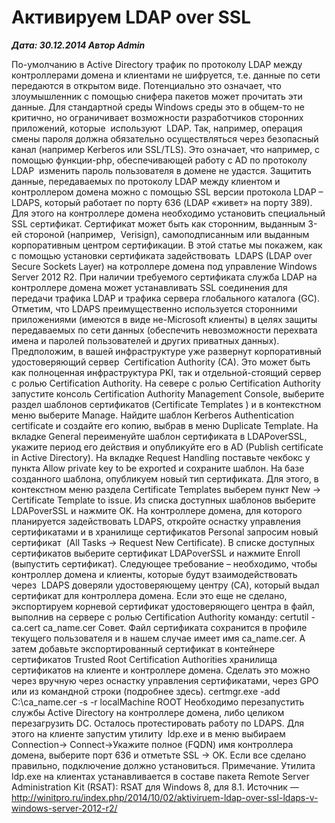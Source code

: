 # Активируем LDAP over SSL                	  
***Дата: 30.12.2014 Автор Admin***

По-умолчанию в Active Directory трафик по протоколу LDAP между контроллерами домена и клиентами не шифруется, т.е. данные по сети передаются в открытом виде. Потенциально это означает, что злоумышленник с помощью снифера пакетов может прочитать эти данные. Для стандартной среды Windows среды это в общем-то не критично, но ограничивает возможности разработчиков сторонних приложений, которые  используют  LDAP.
Так, например, операция смены пароля должна обязательно осуществляться через безопасный канал (например Kerberos или SSL/TLS). Это означает, что например, с помощью функции-php, обеспечивающей работу с AD по протоколу LDAP  изменить пароль пользователя в домене не удастся.
Защитить данные, передаваемых по протоколу LDAP между клиентом и контроллером домена можно с помощью SSL версии протокола LDAP – LDAPS, который работает по порту 636 (LDAP «живет» на порту 389).  Для этого на контроллере домена необходимо установить специальный SSL сертификат. Сертификат может быть как сторонним, выданным 3-ей стороной (например,  Verisign), самоподписанным или выданным корпоративным центром сертификации.
В этой статье мы покажем, как с помощью установки сертификата задействовать  LDAPS (LDAP over Secure Sockets Layer) на котроллере домена под управление Windows Server 2012 R2. При наличии требуемого сертификата служба LDAP на контроллере домена может устанавливать SSL соединения для передачи трафика LDAP и трафика сервера глобального каталога (GC).
Отметим, что LDAPS преимущественно используется сторонними приложениями (имеются в виде не-Microsoft клиенты) в целях защиты передаваемых по сети данных (обеспечить невозможности перехвата имена и паролей пользователей и других приватных данных).
Предположим, в вашей инфраструктуре уже развернут корпоративный удостоверяющий сервер  Certification Authority (CA). Это может быть как полноценная инфраструктура PKI, так и отдельной-стоящий сервер с ролью Certification Authority.
На севере с ролью Certification Authority запустите консоль Certification Authority Management Console, выберите раздел шаблонов сертификатов (Certificate Templates ) и в контекстном меню выберите Manage.
Найдите шаблон Kerberos Authentication certificate и создайте его копию, выбрав в меню Duplicate Template.
На вкладке General переименуйте шаблон сертификата в LDAPoverSSL, укажите период его действия и опубликуйте его в AD (Publish certificate in Active Directory).
На вкладке Request Handling поставьте чекбокс у пункта Allow private key to be exported и сохраните шаблон.
На базе созданного шаблона, опубликуем новый тип сертификата. Для этого, в контекстном меню раздела Certificate Templates выберем пункт New -&gt; Certificate Template to issue.
Из списка доступных шаблонов выберите LDAPoverSSL и нажмите OK.
На контроллере домена, для которого планируется задействовать LDAPS, откройте оснастку управления сертификатами и в хранилище сертификатов Personal запросим новый сертификат  (All Tasks -&gt; Request New Certificate).
В списке доступных сертификатов выберите сертификат LDAPoverSSL и нажмите Enroll (выпустить сертификат).
Следующее требование – необходимо, чтобы контроллер домена и клиенты, которые будут взаимодействовать через  LDAPS доверяли удостоверяющему центру (CA), который выдал сертификат для контроллера домена.
Если это еще не сделано, экспортируем корневой сертификат удостоверяющего центра в файл, выполнив на сервере с ролью Certification Authority команду:
certutil -ca.cert ca_name.cer
Совет. Файл сертификата сохранится в профиле текущего пользователя и в нашем случае имеет имя ca_name.cer.
А затем добавьте экспортированный сертификат в контейнере сертификатов Trusted Root Certification Authorities хранилища сертификатов на клиенте и контроллере домена. Сделать это можно через вручную через оснастку управления сертификатами, через GPO или из командной строки (подробнее здесь).
certmgr.exe -add C:\ca_name.cer -s -r localMachine ROOT
Необходимо перезапустить службы Active Directory на контроллере домена, либо целиком перезагрузить DC.
Осталось протестировать работу по LDAPS. Для этого на клиенте запустим утилиту  ldp.exe и в меню выбираем Connection-&gt; Connect-&gt;Укажите полное (FQDN) имя контроллера домена, выберите порт 636 и отметьте SSL -&gt; OK. Если все сделано правильно, подключение должно установиться.
Примечание. Утилита ldp.exe на клиентах устанавливается в составе пакета Remote Server Administration Kit (RSAT): RSAT для Windows 8, для 8.1.
Источник &#8212; http://winitpro.ru/index.php/2014/10/02/aktiviruem-ldap-over-ssl-ldaps-v-windows-server-2012-r2/
